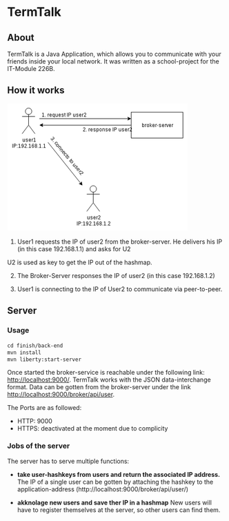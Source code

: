 # TermTalk

## About

TermTalk is a Java Application, which allows you to communicate with your friends inside your local network.
It was written as a school-project for the IT-Module 226B.

## How it works
![](mdwiki/subChapter/images/howitworks.png)

1. User1 requests the IP of user2 from the broker-server.
He delivers his IP (in this case 192.168.1.1) and asks for U2

U2 is used as key to get the IP out of the hashmap.

2. The Broker-Server responses the IP of user2 (in this case 192.168.1.2)

3. User1 is connecting to the IP of User2 to communicate via peer-to-peer.

## Server

### Usage
```
cd finish/back-end
mvn install
mvn liberty:start-server
```
Once started the broker-service is reachable under the following link: <http://localhost:9000/>.
TermTalk works with the JSON data-interchange format. Data can be gotten from the broker-server under the link <http://localhost:9000/broker/api/user>.

The Ports are as followed:
  * HTTP: 9000
  * HTTPS: deactivated at the moment due to complicity

### Jobs of the server

The server has to serve multiple functions:
  * __take user-hashkeys from users and return the associated IP address.__
    The IP of a single user can be gotten by attaching the hashkey to the application-address (http://localhost:9000/broker/api/user/<hashkey>)

  * __akknolage new users and save ther IP in a hashmap__
    New users will have to register themselves at the server, so other users can find them.
